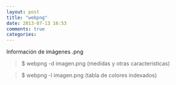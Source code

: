 ```yaml
---
layout: post
title: "webpng"
date: 2013-07-13 16:53
comments: true
categories: 
---
```

Información de imágenes .png

>$ webpng -d imagen.png (medidas y otras caracteristicas)

>$ webpng -l imagen.png (tabla de colores indexados)

